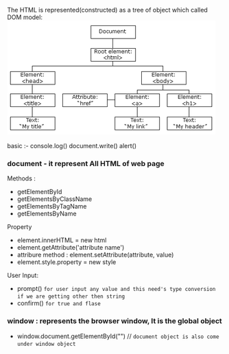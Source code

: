 The HTML is represented(constructed) as a tree of object which called DOM model:
![alt text](image.png)

basic :-
console.log()
document.write()
alert()


### document - it represent All HTML of web page

Methods : 
- getElementById
- getElementsByClassName
- getElementsByTagName
- getElementsByName

Property
- element.innerHTML = new html
- element.getAttribute('attribute name')
- attribure method : element.setAttribute(attribute, value)
- element.style.property = new style

User Input:
- prompt()  `for user input any value and this need's type conversion if we are getting other then string`
- confirm()  `for true and flase` 


### window : represents the browser window,  It is the global object
- window.document.getElementById("")  // `document object is also come under window object`
